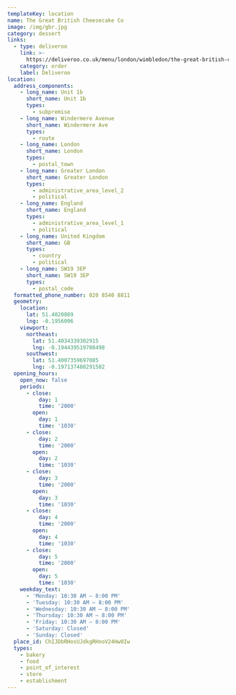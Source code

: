 ```yaml
---
templateKey: location
name: The Great British Cheesecake Co
image: /img/gbr.jpg
category: dessert
links:
  - type: deliveroo
    link: >-
      https://deliveroo.co.uk/menu/london/wimbledon/the-great-british-cheesecake-company-morden?utm_medium=affiliate&utm_source=google_maps_link
    category: order
    label: Deliveroo
location:
  address_components:
    - long_name: Unit 1b
      short_name: Unit 1b
      types:
        - subpremise
    - long_name: Windermere Avenue
      short_name: Windermere Ave
      types:
        - route
    - long_name: London
      short_name: London
      types:
        - postal_town
    - long_name: Greater London
      short_name: Greater London
      types:
        - administrative_area_level_2
        - political
    - long_name: England
      short_name: England
      types:
        - administrative_area_level_1
        - political
    - long_name: United Kingdom
      short_name: GB
      types:
        - country
        - political
    - long_name: SW19 3EP
      short_name: SW19 3EP
      types:
        - postal_code
  formatted_phone_number: 020 8540 8811
  geometry:
    location:
      lat: 51.4020889
      lng: -0.1956096
    viewport:
      northeast:
        lat: 51.4034339302915
        lng: -0.194439519708498
      southwest:
        lat: 51.4007359697085
        lng: -0.197137480291502
  opening_hours:
    open_now: false
    periods:
      - close:
          day: 1
          time: '2000'
        open:
          day: 1
          time: '1030'
      - close:
          day: 2
          time: '2000'
        open:
          day: 2
          time: '1030'
      - close:
          day: 3
          time: '2000'
        open:
          day: 3
          time: '1030'
      - close:
          day: 4
          time: '2000'
        open:
          day: 4
          time: '1030'
      - close:
          day: 5
          time: '2000'
        open:
          day: 5
          time: '1030'
    weekday_text:
      - 'Monday: 10:30 AM – 8:00 PM'
      - 'Tuesday: 10:30 AM – 8:00 PM'
      - 'Wednesday: 10:30 AM – 8:00 PM'
      - 'Thursday: 10:30 AM – 8:00 PM'
      - 'Friday: 10:30 AM – 8:00 PM'
      - 'Saturday: Closed'
      - 'Sunday: Closed'
  place_id: ChIJDbRHosUJdkgRHnoV24Hw0Iw
  types:
    - bakery
    - food
    - point_of_interest
    - store
    - establishment
---
```

